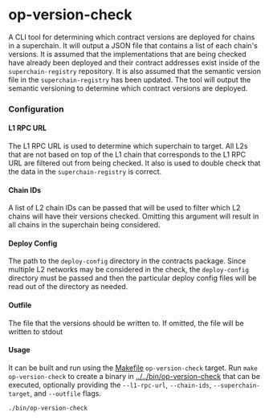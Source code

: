 # op-version-check

A CLI tool for determining which contract versions are deployed for
chains in a superchain. It will output a JSON file that contains a
list of each chain's versions. It is assumed that the implementations
that are being checked have already been deployed and their contract
addresses exist inside of the `superchain-registry` repository. It is
also assumed that the semantic version file in the `superchain-registry`
has been updated. The tool will output the semantic versioning to
determine which contract versions are deployed.

### Configuration

#### L1 RPC URL

The L1 RPC URL is used to determine which superchain to target. All
L2s that are not based on top of the L1 chain that corresponds to the
L1 RPC URL are filtered out from being checked. It also is used to
double check that the data in the `superchain-registry` is correct.

#### Chain IDs

A list of L2 chain IDs can be passed that will be used to filter which
L2 chains will have their versions checked. Omitting this argument will
result in all chains in the superchain being considered.

#### Deploy Config

The path to the `deploy-config` directory in the contracts package.
Since multiple L2 networks may be considered in the check, the `deploy-config`
directory must be passed and then the particular deploy config files will
be read out of the directory as needed.

#### Outfile

The file that the versions should be written to. If omitted, the file
will be written to stdout

#### Usage

It can be built and run using the [Makefile](../../Makefile) `op-version-check`
target. Run `make op-version-check` to create a binary in [../../bin/op-version-check](../../bin/op-version-check)
that can be executed, optionally providing the `--l1-rpc-url`, `--chain-ids`,
`--superchain-target`, and `--outfile` flags.

```sh
./bin/op-version-check
```
